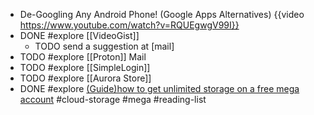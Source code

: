 - De-Googling Any Android Phone! (Google Apps Alternatives)
  {{video https://www.youtube.com/watch?v=RQUEgwgV99I}}
- DONE #explore [[VideoGist]]
	- TODO send a suggestion at [mail]
- TODO #explore [[Proton]] Mail
- TODO #explore [[SimpleLogin]]
- TODO #explore [[Aurora Store]]
- DONE #explore [(Guide)how to get unlimited storage on a free mega account](https://www.reddit.com/r/Piracy/comments/ffrkf3/guidehow_to_get_unlimited_storage_on_a_free_mega/) #cloud-storage #mega #reading-list